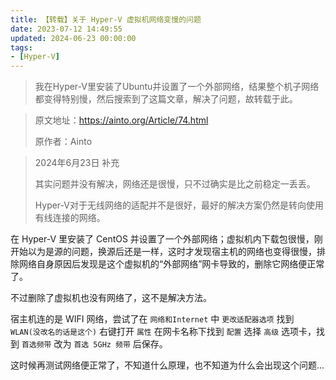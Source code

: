 ```yaml
---
title: 【转载】关于 Hyper-V 虚拟机网络变慢的问题
date: 2023-07-12 14:49:55
updated: 2024-06-23 00:00:00
tags: 
- [Hyper-V]
---
```

> 我在Hyper-V里安装了Ubuntu并设置了一个外部网络，结果整个机子网络都变得特别慢，然后搜索到了这篇文章，解决了问题，故转载于此。

> 原文地址：https://ainto.org/Article/74.html
>
> 原作者：Ainto

> 2024年6月23日 补充
>
> 其实问题并没有解决，网络还是很慢，只不过确实是比之前稳定一丢丢。
>
> Hyper-V对于无线网络的适配并不是很好，最好的解决方案仍然是转向使用有线连接的网络。

在 Hyper-V 里安装了 CentOS 并设置了一个外部网络；虚拟机内下载包很慢，刚开始以为是源的问题，换源后还是一样，这时才发现宿主机的网络也变得很慢，排除网络自身原因后发现是这个虚拟机的“外部网络”网卡导致的，删除它网络便正常了。

不过删除了虚拟机也没有网络了，这不是解决方法。

宿主机连的是 WIFI 网络，尝试了在 `网络和Internet` 中 `更改适配器选项` 找到 `WLAN(没改名的话是这个)` 右键打开 `属性` 在网卡名称下找到 `配置` 选择 `高级` 选项卡，找到 `首选频带` 改为 `首选 5GHz 频带` 后保存。

这时候再测试网络便正常了，不知道什么原理，也不知道为什么会出现这个问题...
